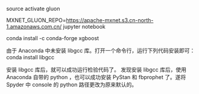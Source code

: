 source activate gluon

MXNET_GLUON_REPO=https://apache-mxnet.s3.cn-north-1.amazonaws.com.cn/ jupyter notebook

conda install -c conda-forge xgboost

由于 Anaconda 中未安装 libgcc 库。打开一个命令行，运行下列代码安装即可：
conda install libgcc

安装 libgcc 库后，就可以成功运行检验代码了。
发现安装 libgcc 库后，使用Anaconda 自带的 python ，也可以成功安装 PyStan 和 fbprophet 了。遂将 Spyder 中 console 的 python 路径更改为原来默认的。
